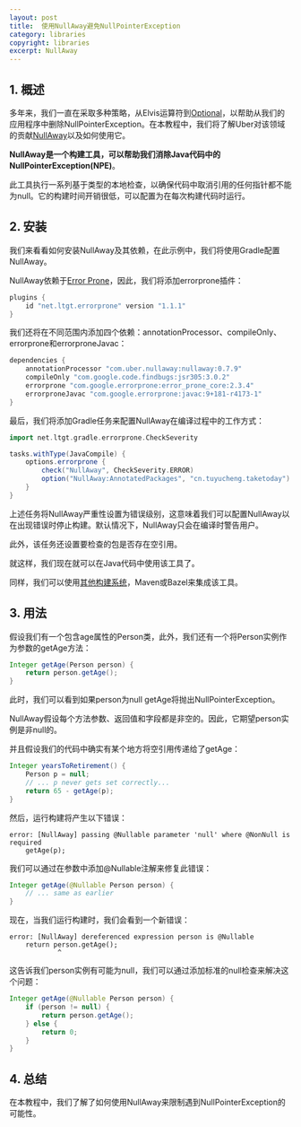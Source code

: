 ```yaml
---
layout: post
title:  使用NullAway避免NullPointerException
category: libraries
copyright: libraries
excerpt: NullAway
---
```


## 1. 概述

多年来，我们一直在采取多种策略，从Elvis运算符到[Optional](https://www.baeldung.com/java-optional)，以帮助从我们的应用程序中删除NullPointerException。在本教程中，我们将了解Uber对该领域的贡献[NullAway](https://github.com/uber/NullAway)以及如何使用它。

**NullAway是一个构建工具，可以帮助我们消除Java代码中的NullPointerException(NPE)**。

此工具执行一系列基于类型的本地检查，以确保代码中取消引用的任何指针都不能为null。它的构建时间开销很低，可以配置为在每次构建代码时运行。

## 2. 安装

我们来看看如何安装NullAway及其依赖，在此示例中，我们将使用Gradle配置NullAway。

NullAway依赖于[Error Prone](http://errorprone.info/)，因此，我们将添加errorprone插件：

```groovy
plugins {
    id "net.ltgt.errorprone" version "1.1.1"
}
```

我们还将在不同范围内添加四个依赖：annotationProcessor、compileOnly、errorprone和errorproneJavac：

```groovy
dependencies {
    annotationProcessor "com.uber.nullaway:nullaway:0.7.9"
    compileOnly "com.google.code.findbugs:jsr305:3.0.2"
    errorprone "com.google.errorprone:error_prone_core:2.3.4"
    errorproneJavac "com.google.errorprone:javac:9+181-r4173-1"
}
```

最后，我们将添加Gradle任务来配置NullAway在编译过程中的工作方式：

```groovy
import net.ltgt.gradle.errorprone.CheckSeverity

tasks.withType(JavaCompile) {
    options.errorprone {
        check("NullAway", CheckSeverity.ERROR)
        option("NullAway:AnnotatedPackages", "cn.tuyucheng.taketoday")
    }
}
```

上述任务将NullAway严重性设置为错误级别，这意味着我们可以配置NullAway以在出现错误时停止构建。默认情况下，NullAway只会在编译时警告用户。

此外，该任务还设置要检查的包是否存在空引用。

就这样，我们现在就可以在Java代码中使用该工具了。

同样，我们可以使用[其他构建系统](https://github.com/uber/NullAway/wiki/Configuration#other-build-systems)，Maven或Bazel来集成该工具。

## 3. 用法

假设我们有一个包含age属性的Person类，此外，我们还有一个将Person实例作为参数的getAge方法：

```java
Integer getAge(Person person) {
    return person.getAge();
}
```

此时，我们可以看到如果person为null getAge将抛出NullPointerException。

NullAway假设每个方法参数、返回值和字段都是非空的。因此，它期望person实例是非null的。

并且假设我们的代码中确实有某个地方将空引用传递给了getAge：

```java
Integer yearsToRetirement() {
    Person p = null;
    // ... p never gets set correctly...
    return 65 - getAge(p);
}
```

然后，运行构建将产生以下错误：

```text
error: [NullAway] passing @Nullable parameter 'null' where @NonNull is required
    getAge(p);
```

我们可以通过在参数中添加@Nullable注解来修复此错误：

```java
Integer getAge(@Nullable Person person) { 
    // ... same as earlier
}
```

现在，当我们运行构建时，我们会看到一个新错误：

```text
error: [NullAway] dereferenced expression person is @Nullable
    return person.getAge();
            ^
```

这告诉我们person实例有可能为null，我们可以通过添加标准的null检查来解决这个问题：

```java
Integer getAge(@Nullable Person person) {
    if (person != null) {
        return person.getAge();
    } else {
        return 0;
    }
}
```

## 4. 总结

在本教程中，我们了解了如何使用NullAway来限制遇到NullPointerException的可能性。
